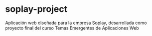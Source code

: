# soplay-project
Aplicación web diseñada para la empresa Soplay, desarrollada como proyecto final del curso Temas Emergentes de Aplicaciones Web
